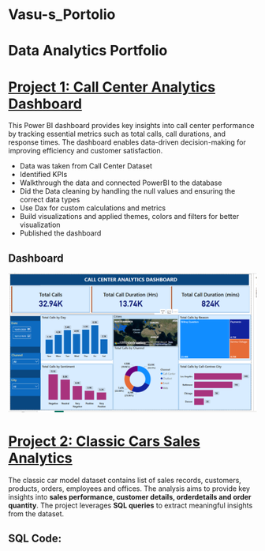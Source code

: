 # Vasu-s_Portolio
# Data Analytics Portfolio

# [Project 1: Call Center Analytics Dashboard](https://github.com/Vasu-Vinaik123/Vasu-s_Portolio.git)
This Power BI dashboard provides key insights into call center performance by tracking essential metrics such as total calls, call durations, and response times. The dashboard enables data-driven decision-making for improving efficiency and customer satisfaction.

* Data was taken from Call Center Dataset
* Identified KPIs
* Walkthrough the data and connected PowerBI to the database
* Did the Data cleaning by handling the null values and ensuring the correct data types
* Use Dax for custom calculations and metrics
* Build visualizations and applied themes, colors and filters for better visualization
* Published the dashboard
## Dashboard
![](./Call_Center_Dashboard_Image.png)



# [Project 2: Classic Cars Sales Analytics](https://github.com/Vasu-Vinaik123/Vasu-s_Portolio.git)
The classic car model dataset contains list of sales records, customers, products, orders, employees and offices. The analysis aims to provide key insights into **sales performance, customer details, orderdetails and order quantity**.
The project leverages **SQL queries** to extract meaningful insights from the dataset.
## SQL Code: [](./Classic_Models_Analytics/Classic_model_analytics.sql)

 
